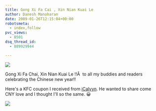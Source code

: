 ```yaml
---
title: Gong Xi Fa Cai , Xin Nian Kuai Le
author: Danesh Manoharan
date: 2009-01-26T12:15:04+00:00
robotsmeta:
  - index,follow
pvc_views:
  - 8501
dsq_thread_id:
  - 889929944

---
```

![](/wp-content/uploads/2009/01/3163080999_6e61e629fe_b-500x751.jpg)

Gong Xi Fa Chai, Xin Nian Kuai Le !!Â  to all my buddies and readers celebrating the Chinese new year!!

Here's a KFC coupon I received from [iCalvyn][1]. He wanted to share come CNY love and I thought I'll so the same. 😀

![](http://img242.imageshack.us/img242/7241/kfcjm0.jpg)

 [1]: http://www.icalvyn.com/